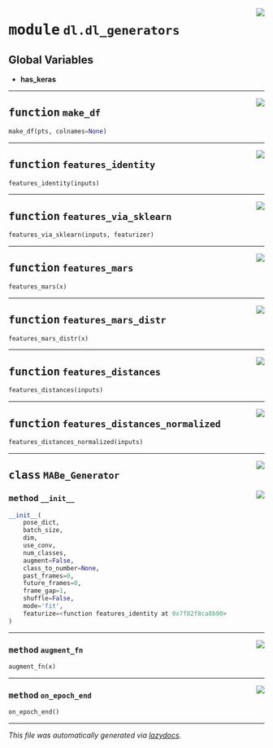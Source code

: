 <!-- markdownlint-disable -->

<a href="https://github.com/benlansdell/behaveml/blob/master/behaveml/dl/dl_generators.py#L0"><img align="right" style="float:right;" src="https://img.shields.io/badge/-source-cccccc?style=flat-square"></a>

# <kbd>module</kbd> `dl.dl_generators`




**Global Variables**
---------------
- **has_keras**

---

<a href="https://github.com/benlansdell/behaveml/blob/master/behaveml/dl/dl_generators.py#L19"><img align="right" style="float:right;" src="https://img.shields.io/badge/-source-cccccc?style=flat-square"></a>

## <kbd>function</kbd> `make_df`

```python
make_df(pts, colnames=None)
```






---

<a href="https://github.com/benlansdell/behaveml/blob/master/behaveml/dl/dl_generators.py#L29"><img align="right" style="float:right;" src="https://img.shields.io/badge/-source-cccccc?style=flat-square"></a>

## <kbd>function</kbd> `features_identity`

```python
features_identity(inputs)
```






---

<a href="https://github.com/benlansdell/behaveml/blob/master/behaveml/dl/dl_generators.py#L32"><img align="right" style="float:right;" src="https://img.shields.io/badge/-source-cccccc?style=flat-square"></a>

## <kbd>function</kbd> `features_via_sklearn`

```python
features_via_sklearn(inputs, featurizer)
```






---

<a href="https://github.com/benlansdell/behaveml/blob/master/behaveml/dl/dl_generators.py#L39"><img align="right" style="float:right;" src="https://img.shields.io/badge/-source-cccccc?style=flat-square"></a>

## <kbd>function</kbd> `features_mars`

```python
features_mars(x)
```






---

<a href="https://github.com/benlansdell/behaveml/blob/master/behaveml/dl/dl_generators.py#L44"><img align="right" style="float:right;" src="https://img.shields.io/badge/-source-cccccc?style=flat-square"></a>

## <kbd>function</kbd> `features_mars_distr`

```python
features_mars_distr(x)
```






---

<a href="https://github.com/benlansdell/behaveml/blob/master/behaveml/dl/dl_generators.py#L47"><img align="right" style="float:right;" src="https://img.shields.io/badge/-source-cccccc?style=flat-square"></a>

## <kbd>function</kbd> `features_distances`

```python
features_distances(inputs)
```






---

<a href="https://github.com/benlansdell/behaveml/blob/master/behaveml/dl/dl_generators.py#L74"><img align="right" style="float:right;" src="https://img.shields.io/badge/-source-cccccc?style=flat-square"></a>

## <kbd>function</kbd> `features_distances_normalized`

```python
features_distances_normalized(inputs)
```






---

<a href="https://github.com/benlansdell/behaveml/blob/master/behaveml/dl/dl_generators.py#L105"><img align="right" style="float:right;" src="https://img.shields.io/badge/-source-cccccc?style=flat-square"></a>

## <kbd>class</kbd> `MABe_Generator`




<a href="https://github.com/benlansdell/behaveml/blob/master/behaveml/dl/dl_generators.py#L106"><img align="right" style="float:right;" src="https://img.shields.io/badge/-source-cccccc?style=flat-square"></a>

### <kbd>method</kbd> `__init__`

```python
__init__(
    pose_dict,
    batch_size,
    dim,
    use_conv,
    num_classes,
    augment=False,
    class_to_number=None,
    past_frames=0,
    future_frames=0,
    frame_gap=1,
    shuffle=False,
    mode='fit',
    featurize=<function features_identity at 0x7f82f8ca8b90>
)
```








---

<a href="https://github.com/benlansdell/behaveml/blob/master/behaveml/dl/dl_generators.py#L161"><img align="right" style="float:right;" src="https://img.shields.io/badge/-source-cccccc?style=flat-square"></a>

### <kbd>method</kbd> `augment_fn`

```python
augment_fn(x)
```





---

<a href="https://github.com/benlansdell/behaveml/blob/master/behaveml/dl/dl_generators.py#L198"><img align="right" style="float:right;" src="https://img.shields.io/badge/-source-cccccc?style=flat-square"></a>

### <kbd>method</kbd> `on_epoch_end`

```python
on_epoch_end()
```








---

_This file was automatically generated via [lazydocs](https://github.com/ml-tooling/lazydocs)._
